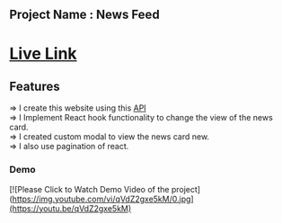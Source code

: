 ## Project Name : News Feed 

 # [Live Link](https://news-feed-app-kalpas.netlify.app/)

## Features

=> I create this website using this [API](https://api.first.org/data/v1/news)
<br>
=> I Implement React hook functionality to change the view of the news card.
<br>
=> I created custom modal to view the news card new.
<br>
=> I also use pagination of react. 

### Demo
[![Please Click to Watch Demo Video of the project](https://img.youtube.com/vi/qVdZ2gxe5kM/0.jpg](https://youtu.be/qVdZ2gxe5kM)

